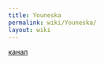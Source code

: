 ```yaml
---
title: Youneska
permalink: wiki/Youneska/
layout: wiki
---
```


[канал](https://www.youtube.com/channel/UC7dz9WLpNdhPDttzVONIX9Q)
